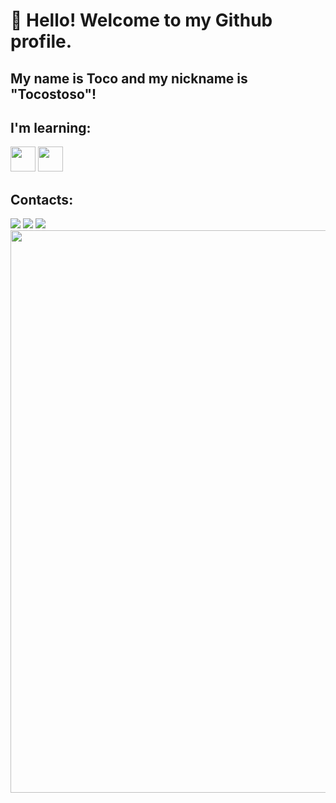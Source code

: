 # 👋 Hello! Welcome to my Github profile.
## My name is Toco and my nickname is "Tocostoso"!

## I'm learning:

<img src="https://cdn.jsdelivr.net/gh/devicons/devicon/icons/csharp/csharp-plain.svg" width="40" height="40"/> <img src="https://cdn.jsdelivr.net/gh/devicons/devicon/icons/html5/html5-original-wordmark.svg" width="40" height="40"/>

## Contacts:

<div>
<a href="https://instagram.com/ternes.carlos3" target="_blank"><img src="https://img.shields.io/badge/-Instagram-%23E4405F?style=for-the-badge&logo=instagram&logoColor=white" target="_blank"></a>
<a href="https://twitter.com/tocostoso" target="_blank"><img src="https://cdn.discordapp.com/attachments/583689548870189096/1022998531490971650/download.png" target="_blank"></a>
<a href = "mailto:caduternes2@gmail.com"><img src="https://img.shields.io/badge/Gmail-D14836?style=for-the-badge&logo=gmail&logoColor=white" target="_blank"></a>
</div>

<div>
<img src="https://user-images.githubusercontent.com/106896557/192063068-2625839c-3a39-4b06-9bf2-75b4b7971830.png" width="900" height="900"/>        
</div>
